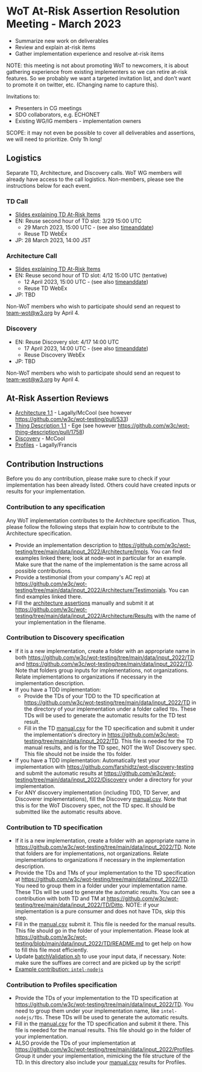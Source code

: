 # WoT At-Risk Assertion Resolution Meeting - March 2023

- Summarize new work on deliverables
- Review and explain at-risk items
- Gather implementation experience and resolve at-risk items

NOTE: this meeting is not about promoting WoT to newcomers, it is
about gathering experience from existing implementers so we can retire
at-risk features. So we probably we want a targeted invitation list,
and don't want to promote it on twitter, etc.
(Changing name to capture this).

Invitations to:

- Presenters in CG meetings
- SDO collaborators, e.g. ECHONET
- Existing WG/IG members - implementation owners

SCOPE: it may not even be possible to cover all deliverables and assertions,
we will need to prioritize. Only 1h long!

## Logistics

Separate TD, Architecture, and Discovery calls.
WoT WG members will already have access to the call logistics.
Non-members, please see the instructions below for each event.

### TD Call

- [Slides explaining TD At-Risk Items](https://docs.google.com/presentation/d/1OZeLR0-qAw01R1UloTG25xQjc5LFuwvRP9o50QVo660/edit?usp=sharing)
- EN: Reuse second hour of TD slot: 3/29 15:00 UTC
  - 29 March 2023, 15:00 UTC - (see also [timeanddate](https://www.timeanddate.com/worldclock/converter.html?iso=20230329T150000&p1=137&p2=43&p3=tz_at&p4=1440&p5=136&p6=195&p7=101&p8=33&p9=236&p10=248))
  - Reuse TD WebEx
- JP: 28 March 2023, 14:00 JST

### Architecture Call

- [Slides explaining TD At-Risk Items]([link](https://docs.google.com/presentation/d/16Ow5rPjnojdl693pqkOhoc5bNCBIMOYZvJQC9wHZGsk/edit?usp=sharing))
- EN: Reuse second hour of TD slot: 4/12 15:00 UTC (tentative)
  - 12 April 2023, 15:00 UTC - (see also [timeanddate](https://www.timeanddate.com/worldclock/converter.html?iso=20230412T150000&p1=137&p2=43&p3=tz_at&p4=1440&p5=136&p6=195&p7=101&p8=33&p9=236&p10=248))
  - Reuse TD WebEx
- JP: TBD

Non-WoT members who wish to participate should send an request to 
[team-wot@w3.org](mailto:team-wot@w3.org) by April 4.

### Discovery

- EN: Reuse Discovery slot: 4/17 14:00 UTC 
  - 17 April 2023, 14:00 UTC - (see also [timeanddate](https://www.timeanddate.com/worldclock/converter.html?iso=20230417T140000&p1=137&p2=43&p3=tz_at&p4=1440&p5=136&p6=195&p7=101&p8=33&p9=236&p10=248))
  - Reuse Discovery WebEx
- JP: TBD

Non-WoT members who wish to participate should send an request to 
[team-wot@w3.org](mailto:team-wot@w3.org) by April 4.

## At-Risk Assertion Reviews

- [Architecture 1.1](link.md) - Lagally/McCool (see however https://github.com/w3c/wot-testing/pull/533)
- [Thing Description 1.1](link.md) - Ege (see however https://github.com/w3c/wot-thing-description/pull/1758)
- [Discovery](link.md) - McCool
- [Profiles](link.md) - Lagally/Francis

## Contribution Instructions

Before you do any contribution, please make sure to check if your implementation has been already listed. Others could have created inputs or results for your implementation.

### Contribution to any specification

Any WoT implementation contributes to the Architecture specification. Thus, please follow the following steps that explain how to contribute to the Architecture specification.

- Provide an implementation description to <https://github.com/w3c/wot-testing/tree/main/data/input_2022/Architecture/Impls>. You can find examples linked there; look at node-wot in particular for an example. Make sure that the name of the implementation is the same across all possible contributions.
- Provide a testimonial (from your company's AC rep) at <https://github.com/w3c/wot-testing/tree/main/data/input_2022/Architecture/Testimonials>. You can find examples linked there.
- Fill the [architecture assertions](https://github.com/w3c/wot-architecture/blob/main/testing/assertions.csv) manually and submit it at <https://github.com/w3c/wot-testing/tree/main/data/input_2022/Architecture/Results> with the name of your implementation in the filename.

### Contribution to Discovery specification

- If it is a new implementation, create a folder with an appropriate name in both <https://github.com/w3c/wot-testing/tree/main/data/input_2022/TD> and <https://github.com/w3c/wot-testing/tree/main/data/input_2022/TD>. Note that folders group inputs for implementations, not organizations. Relate implementations to organizations if necessary in the implementation description.
- If you have a TDD implementation:
  - Provide the TDs of your TDD to the TD specification at <https://github.com/w3c/wot-testing/tree/main/data/input_2022/TD> in the directory of your implementation under a folder called `TDs`. These TDs will be used to generate the automatic results for the TD test result.
  - Fill in the TD [manual.csv](https://github.com/w3c/wot-thing-description/blob/main/testing/manual.csv) for the TD specification and submit it under the implementation's directory in <https://github.com/w3c/wot-testing/tree/main/data/input_2022/TD>. This file is needed for the TD manual results, and is for the TD spec, NOT the WoT Discovery spec. This file should not be inside the `TDs` folder.
- If you have a TDD implementation: Automatically test your implementation with <https://github.com/farshidtz/wot-discovery-testing> and submit the automatic results at <https://github.com/w3c/wot-testing/tree/main/data/input_2022/Discovery> under a directory for your implementation.
- For ANY discovery implementation (including TDD, TD Server, and Discoverer implementations), fill the Discovery [manual.csv](https://github.com/w3c/wot-discovery/blob/main/testing/manual.csv). Note that this is for the WoT Discovery spec, not the TD spec. It should be submitted like the automatic results above.

### Contribution to TD specification

- If it is a new implementation, create a folder with an appropriate name in <https://github.com/w3c/wot-testing/tree/main/data/input_2022/TD>. Note that folders are for implementations, not organizations. Relate implementations to organizations if necessary in the implementation description.
- Provide the TDs and TMs of your implementation to the TD specification at <https://github.com/w3c/wot-testing/tree/main/data/input_2022/TD>. You need to group them in a folder under your implementation name. These TDs will be used to generate the automatic results. You can see a contribution with both TD and TM at <https://github.com/w3c/wot-testing/tree/main/data/input_2022/TD/Ditto>. NOTE: if your implementation is a pure consumer and does not have TDs, skip this step.
- Fill in the [manual.csv](https://github.com/w3c/wot-thing-description/blob/main/testing/manual.csv) submit it. This file is needed for the manual results. This file should go in the folder of your implementation. Please look at <https://github.com/w3c/wot-testing/blob/main/data/input_2022/TD/README.md> to get help on how to fill this file most efficiently.
- Update [batchValidation.sh](https://github.com/w3c/wot-testing/blob/main/data/input_2022/TD/batchValidation.sh) to use your input data, if necessary. Note: make sure the suffixes are correct and are picked up by the script!
- [Example contribution: `intel-nodejs`](https://github.com/w3c/wot-testing/pull/312)

### Contribution to Profiles specification

- Provide the TDs of your implementation to the TD specification at <https://github.com/w3c/wot-testing/tree/main/data/input_2022/TD>. You need to group them under your implementation name, like `intel-nodejs/TDs`. These TDs will be used to generate the automatic results.
- Fill in the [manual.csv](https://github.com/w3c/wot-thing-description/blob/main/testing/manual.csv) for the TD specification and submit it there. This file is needed for the manual results. This file should go in the folder of your implementation.
- ALSO provide the TDs of your implementation at <https://github.com/w3c/wot-testing/tree/main/data/input_2022/Profiles>. Group it under your implementation, mimicking the file structure of the TD. In this directory also include your [manual.csv](https://github.com/w3c/wot-profile/blob/main/testing/manual.csv) results for Profiles.
